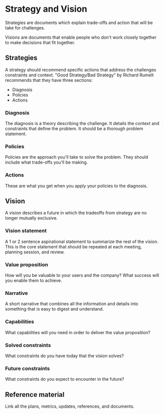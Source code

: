 # Strategy and Vision

Strategies are documents which explain trade-offs and action that will be take for challenges.

Visions are documents that enable people who don't work closely together to make decisions that fit together.

## Strategies

A strategy should recommend specific actions that address the challenges constraints and context. "Good Strategy/Bad Strategy" by Richard Rumelt recommends that they have three sections:

* Diagnosis
* Policies
* Actions

### Diagnosis

The diagnosis is a theory describing the challenge. It details the context and constraints that define the problem. It should be a thorough problem statement.

### Policies

Policies are the approach you'll take to solve the problem. They should include what trade-offs you'll be making.

### Actions

These are what you get when you apply your policies to the diagnosis.

## Vision

A vision describes a future in which the tradeoffs from strategy are no longer mutually exclusive.

### Vision statement

A 1 or 2 sentence aspirational statement to summarize the rest of the vision. This is the core statement that should be repeated at each meeting, planning session, and review.

### Value proposition

How will you be valuable to your users and the company? What success will you enable them to achieve.

### Narrative

A short narrative that combines all the information and details into something that is easy to digest and understand.

### Capabilities

What capabilities will you need in order to deliver the value proposition?

### Solved constraints

What constraints do you have today that the vision solves?

### Future constraints

What constraints do you expect to encounter in the future?

## Reference material

Link all the plans, metrics, updates, references, and documents.
